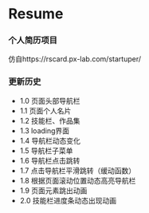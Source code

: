 ﻿# Resume

### 个人简历项目
仿自https://rscard.px-lab.com/startuper/

### 更新历史

- 1.0 页面头部导航栏
- 1.1 页面个人名片
- 1.2 技能栏、作品集
- 1.3 loading界面
- 1.4 导航栏动态变化
- 1.5 导航栏子菜单
- 1.6 导航栏点击跳转
- 1.7 点击导航栏平滑跳转（缓动函数）
- 1.8 根据页面滚动位置动态高亮导航栏
- 1.9 页面元素跳出动画
- 2.0 技能栏进度条动态出现动画